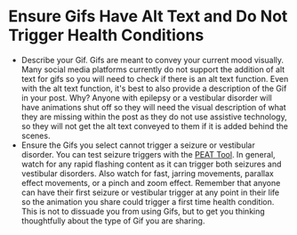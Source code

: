 # Ensure Gifs Have Alt Text and Do Not Trigger Health Conditions

- Describe your Gif. Gifs are meant to convey your current mood visually. Many social media platforms currently do not support the addition of alt text for gifs so you will need to check if there is an alt text function. Even with the alt text function, it's best to also provide a description of the Gif in your post. Why? Anyone with epilepsy or a vestibular disorder will have animations shut off so they will need the visual description of what they are missing within the post as they do not use assistive technology, so they will not get the alt text conveyed to them if it is added behind the scenes. 
- Ensure the Gifs you select cannot trigger a seizure or vestibular disorder. You can test seizure triggers with the [PEAT Tool](https://trace.umd.edu/peat/). In general, watch for any rapid flashing content as it can trigger both seizures and vestibular disorders. Also watch for fast, jarring movements, parallax effect movements, or a pinch and zoom effect. Remember that anyone can have their first seizure or vestibular trigger at any point in their life so the animation you share could trigger a first time health condition. This is not to dissuade you from using Gifs, but to get you thinking thoughtfully about the type of Gif you are sharing. 
